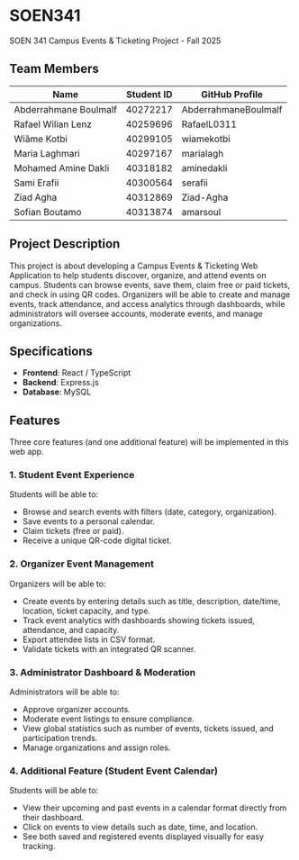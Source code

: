 
# SOEN341  
SOEN 341 Campus Events & Ticketing Project - Fall 2025

## Team Members  

| Name                  | Student ID | GitHub Profile       |  
|-----------------------|------------|----------------------|  
| Abderrahmane Boulmalf | 40272217   | AbderrahmaneBoulmalf |  
| Rafael Wilian Lenz    | 40259696   | RafaelL0311          |  
| Wiâme Kotbi           | 40299105   | wiamekotbi           |  
| Maria Laghmari        | 40297167   | marialagh            |  
| Mohamed Amine Dakli   | 40318182   | aminedakli           |  
| Sami Erafii           | 40300564   | serafii              |  
| Ziad Agha             | 40312869   | Ziad-Agha            |  
| Sofian Boutamo        | 40313874   | amarsoul             |  

## Project Description  

This project is about developing a Campus Events & Ticketing Web Application to help students discover, organize, and attend events on campus. Students can browse events, save them, claim free or paid tickets, and check in using QR codes. Organizers will be able to create and manage events, track attendance, and access analytics through dashboards, while administrators will oversee accounts, moderate events, and manage organizations.  

## Specifications  

- **Frontend**: React / TypeScript  
- **Backend**: Express.js  
- **Database**: MySQL  

## Features  

Three core features (and one additional feature) will be implemented in this web app.  

### 1. Student Event Experience  
Students will be able to:  
- Browse and search events with filters (date, category, organization).  
- Save events to a personal calendar.  
- Claim tickets (free or paid).  
- Receive a unique QR-code digital ticket.  

### 2. Organizer Event Management  
Organizers will be able to:  
- Create events by entering details such as title, description, date/time, location, ticket capacity, and type.  
- Track event analytics with dashboards showing tickets issued, attendance, and capacity.  
- Export attendee lists in CSV format.  
- Validate tickets with an integrated QR scanner.  

### 3. Administrator Dashboard & Moderation  
Administrators will be able to:  
- Approve organizer accounts.  
- Moderate event listings to ensure compliance.  
- View global statistics such as number of events, tickets issued, and participation trends.  
- Manage organizations and assign roles.  

### 4. Additional Feature (Student Event Calendar)  
Students will be able to:
- View their upcoming and past events in a calendar format directly from their dashboard.
- Click on events to view details such as date, time, and location.
- See both saved and registered events displayed visually for easy tracking.
